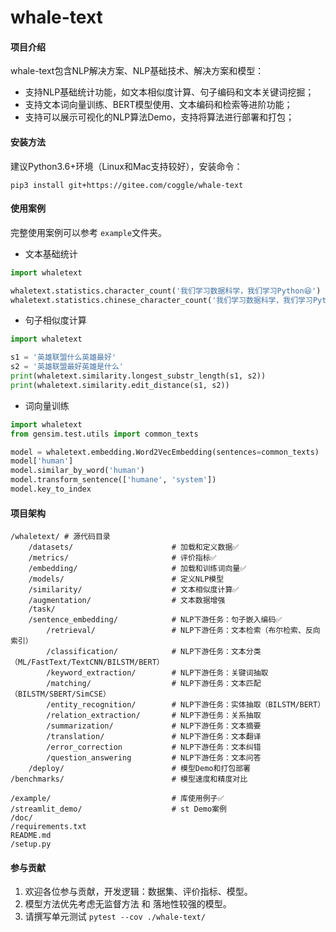 # whale-text

#### 项目介绍

whale-text包含NLP解决方案、NLP基础技术、解决方案和模型：

- 支持NLP基础统计功能，如文本相似度计算、句子编码和文本关键词挖掘；
- 支持文本词向量训练、BERT模型使用、文本编码和检索等进阶功能；
- 支持可以展示可视化的NLP算法Demo，支持将算法进行部署和打包；

#### 安装方法

建议Python3.6+环境（Linux和Mac支持较好），安装命令：

```
pip3 install git+https://gitee.com/coggle/whale-text
```

#### 使用案例

完整使用案例可以参考 `example`文件夹。

- 文本基础统计

```python
import whaletext

whaletext.statistics.character_count('我们学习数据科学，我们学习Python😆')
whaletext.statistics.chinese_character_count('我们学习数据科学，我们学习Python😆')
```

- 句子相似度计算

```python
import whaletext

s1 = '英雄联盟什么英雄最好'
s2 = '英雄联盟最好英雄是什么'
print(whaletext.similarity.longest_substr_length(s1, s2))
print(whaletext.similarity.edit_distance(s1, s2))
```

- 词向量训练

```python
import whaletext
from gensim.test.utils import common_texts

model = whaletext.embedding.Word2VecEmbedding(sentences=common_texts)
model['human']
model.similar_by_word('human')
model.transform_sentence(['humane', 'system'])
model.key_to_index
```

#### 项目架构


```
/whaletext/ # 源代码目录
    /datasets/                      # 加载和定义数据✅
    /metrics/                       # 评价指标✅
    /embedding/                     # 加载和训练词向量✅
    /models/                        # 定义NLP模型
    /similarity/                    # 文本相似度计算✅
    /augmentation/                  # 文本数据增强
    /task/  
    /sentence_embedding/            # NLP下游任务：句子嵌入编码✅
        /retrieval/                 # NLP下游任务：文本检索（布尔检索、反向索引）
        /classification/            # NLP下游任务：文本分类（ML/FastText/TextCNN/BILSTM/BERT）
        /keyword_extraction/        # NLP下游任务：关键词抽取
        /matching/                  # NLP下游任务：文本匹配（BILSTM/SBERT/SimCSE）
        /entity_recognition/        # NLP下游任务：实体抽取（BILSTM/BERT）
        /relation_extraction/       # NLP下游任务：关系抽取
        /summarization/             # NLP下游任务：文本摘要
        /translation/               # NLP下游任务：文本翻译
        /error_correction           # NLP下游任务：文本纠错
        /question_answering         # NLP下游任务：文本问答
    /deploy/                        # 模型Demo和打包部署
/benchmarks/                        # 模型速度和精度对比

/example/                           # 库使用例子✅
/streamlit_demo/                    # st Demo案例
/doc/  
/requirements.txt   
README.md
/setup.py
```

#### 参与贡献

1. 欢迎各位参与贡献，开发逻辑：数据集、评价指标、模型。
2. 模型方法优先考虑无监督方法 和 落地性较强的模型。
3. 请撰写单元测试 `pytest --cov ./whale-text/`

